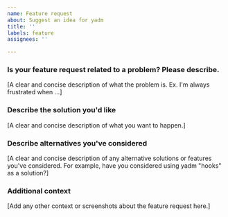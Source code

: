 ```yaml
---
name: Feature request
about: Suggest an idea for yadm
title: ''
labels: feature
assignees: ''

---
```

<!--
Before submitting, please search open and closed issues at
https://github.com/TheLocehiliosan/yadm/issues to avoid duplication.
-->

### Is your feature request related to a problem? Please describe.

[A clear and concise description of what the problem is. Ex. I'm always frustrated when ...]

### Describe the solution you'd like

[A clear and concise description of what you want to happen.]

### Describe alternatives you've considered

[A clear and concise description of any alternative solutions or features you've
considered. For example, have you considered using yadm "hooks" as a solution?]

### Additional context

[Add any other context or screenshots about the feature request here.]
